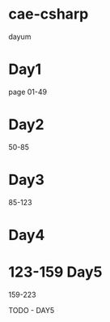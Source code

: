 cae-csharp
==========

dayum


Day1
==========
page 01-49


Day2
==========
50-85

Day3
==========
85-123

Day4
==========
123-159
Day5
==========
159-223


TODO - DAY5
